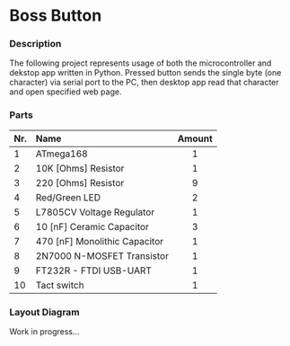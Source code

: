 # Boss Button


### Description

The following project represents usage of both the microcontroller and dekstop
app written in Python. Pressed button sends the single byte (one character)
via serial port to the PC, then desktop app read that character and open
specified web page.


### Parts

| Nr.  |              Name             |  Amount  |
|:-----|:------------------------------|:--------:|
| 1    | ATmega168                     |    1     |
| 2    | 10K [Ohms] Resistor           |    1     |
| 3    | 220 [Ohms] Resistor           |    9     |
| 4    | Red/Green LED                 |    2     |
| 5    | L7805CV Voltage Regulator     |    1     |
| 6    | 10 [nF] Ceramic Capacitor     |    3     |
| 7    | 470 [nF] Monolithic Capacitor |    1     |
| 8    | 2N7000 N-MOSFET Transistor    |    1     |
| 9    | FT232R - FTDI USB-UART        |    1     |
| 10   | Tact switch                   |    1     |


### Layout Diagram

Work in progress...